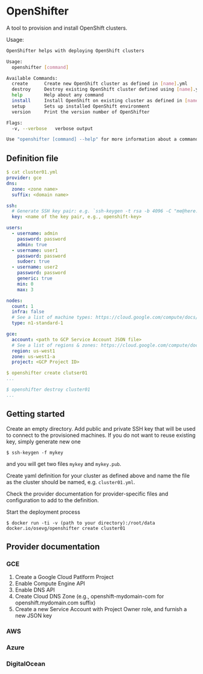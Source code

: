 # OpenShifter

A tool to provision and install OpenShift clusters.

Usage:

```bash
OpenShifter helps with deploying OpenShift clusters

Usage:
  openshifter [command]

Available Commands:
  create      Create new OpenShift cluster as defined in [name].yml
  destroy     Destroy existing OpenShift cluster defined using [name].yml
  help        Help about any command
  install     Install OpenShift on existing cluster as defined in [name].yml
  setup       Sets up installed OpenShift environment
  version     Print the version number of OpenShifter

Flags:
  -v, --verbose   verbose output

Use "openshifter [command] --help" for more information about a command.
```

## Definition file 

```yaml
$ cat cluster01.yml
provider: gce
dns:
  zone: <zone name>
  suffix: <domain name>

ssh:
  # Generate SSH key pair: e.g. `ssh-keygen -t rsa -b 4096 -C "me@here.com" -f openshift-key`
  key: <name of the key pair, e.g., openshift-key>

users:
  - username: admin
    password: password
    admin: true
  - username: user1
    password: password
    sudoer: true
  - username: user2
    password: password
    generic: true
    min: 0
    max: 3

nodes:
  count: 1
  infra: false
  # See a list of machine types: https://cloud.google.com/compute/docs/machine-types
  type: n1-standard-1

gce:
  account: <path to GCP Service Account JSON file>
  # See a list of regions & zones: https://cloud.google.com/compute/docs/regions-zones/regions-zones
  region: us-west1
  zone: us-west1-a
  project: <GCP Project ID>

$ openshifter create clutser01
...

$ openshifter destroy cluster01
...
```

## Getting started

Create an empty directory. Add public and private SSH key that will be used to connect to the  provisioned machines. If
you do not want to reuse existing key, simply generate new one

```
$ ssh-keygen -f mykey
```

and you will get two files `mykey` and `mykey.pub`.
 
Create yaml definition for your cluster as defined above and name the file as the cluster should be named, e.g. 
`cluster01.yml`.

Check the provider documentation for provider-specific files and configuration to add to the definition.

Start the deployment process

```
$ docker run -ti -v (path to your directory):/root/data docker.io/osevg/openshifter create cluster01
```

## Provider documentation

### GCE
1. Create a Google Cloud Patlform Project
1. Enable Compute Engine API
1. Enable DNS API
1. Create Cloud DNS Zone (e.g., openshift-mydomain-com for openshift.mydomain.com suffix)
1. Create a new Service Account with Project Owner role, and furnish a new JSON key

### AWS

### Azure

### DigitalOcean
